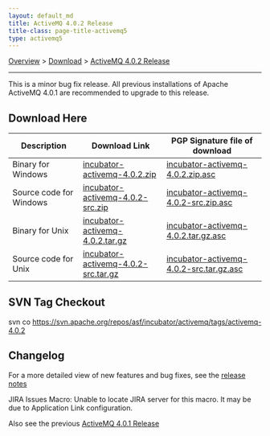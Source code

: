 ```yaml
---
layout: default_md
title: ActiveMQ 4.0.2 Release 
title-class: page-title-activemq5
type: activemq5
---
```


[Overview](overview) > [Download](download) > [ActiveMQ 4.0.2 Release](activemq-402-release)

------------------

This is a minor bug fix release. All previous installations of Apache ActiveMQ 4.0.1 are recommended to upgrade to this release.

Download Here
-------------

Description|Download Link|PGP Signature file of download
---|---|---
Binary for Windows|[incubator-activemq-4.0.2.zip](http://people.apache.org/repository/incubator-activemq/distributions/incubator-activemq-4.0.2.zip)|[incubator-activemq-4.0.2.zip.asc](http://people.apache.org/repository/incubator-activemq/distributions/incubator-activemq-4.0.2.zip.asc)
Source code for Windows|[incubator-activemq-4.0.2-src.zip](http://people.apache.org/repository/incubator-activemq/distributions/incubator-activemq-4.0.2-src.zip)|[incubator-activemq-4.0.2-src.zip.asc](http://people.apache.org/repository/incubator-activemq/distributions/incubator-activemq-4.0.2-src.zip.asc)
Binary for Unix|[incubator-activemq-4.0.2.tar.gz](http://people.apache.org/repository/incubator-activemq/distributions/incubator-activemq-4.0.2.tar.gz)|[incubator-activemq-4.0.2.tar.gz.asc](http://people.apache.org/repository/incubator-activemq/distributions/incubator-activemq-4.0.2.tar.gz.asc)
Source code for Unix|[incubator-activemq-4.0.2-src.tar.gz](http://people.apache.org/repository/incubator-activemq/distributions/incubator-activemq-4.0.2-src.tar.gz)|[incubator-activemq-4.0.2-src.tar.gz.asc](http://people.apache.org/repository/incubator-activemq/distributions/incubator-activemq-4.0.2-src.tar.gz.asc)

SVN Tag Checkout
----------------

svn co https://svn.apache.org/repos/asf/incubator/activemq/tags/activemq-4.0.2 

Changelog
---------

For a more detailed view of new features and bug fixes, see the [release notes](http://issues.apache.org/activemq/secure/ReleaseNote.jspa?version=11783&styleName=Html&projectId=10520&Create=Create)

JIRA Issues Macro: Unable to locate JIRA server for this macro. It may be due to Application Link configuration.

Also see the previous [ActiveMQ 4.0.1 Release](activemq-401-release)

